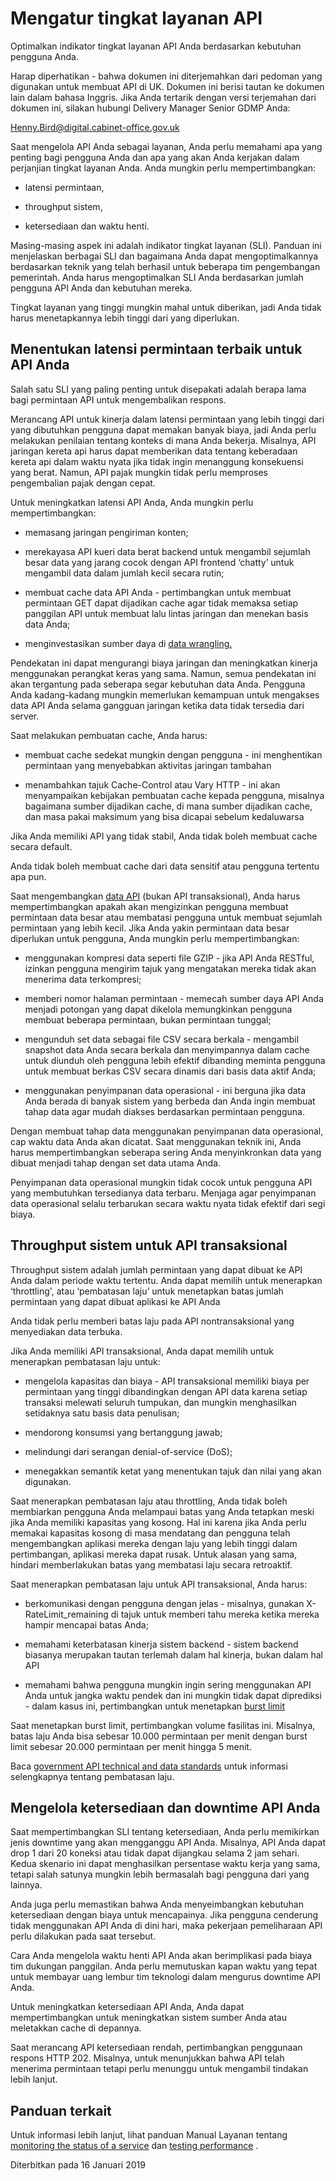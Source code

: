 # Mengatur tingkat layanan API

Optimalkan indikator tingkat layanan API Anda berdasarkan kebutuhan pengguna Anda.

Harap diperhatikan - bahwa dokumen ini diterjemahkan dari pedoman yang digunakan untuk membuat API di UK. Dokumen ini berisi tautan ke dokumen lain dalam bahasa Inggris. Jika Anda tertarik dengan versi terjemahan dari dokumen ini, silakan hubungi Delivery Manager Senior GDMP Anda:

Henny.Bird@digital.cabinet-office.gov.uk

Saat mengelola API Anda sebagai layanan, Anda perlu memahami apa yang penting bagi pengguna Anda dan apa yang akan Anda kerjakan dalam perjanjian tingkat layanan Anda. Anda mungkin perlu mempertimbangkan:

-   latensi permintaan,
    
-   throughput sistem,
    
-   ketersediaan dan waktu henti.
    

Masing-masing aspek ini adalah indikator tingkat layanan (SLI). Panduan ini menjelaskan berbagai SLI dan bagaimana Anda dapat mengoptimalkannya berdasarkan teknik yang telah berhasil untuk beberapa tim pengembangan pemerintah. Anda harus mengoptimalkan SLI Anda berdasarkan jumlah pengguna API Anda dan kebutuhan mereka.

Tingkat layanan yang tinggi mungkin mahal untuk diberikan, jadi Anda tidak harus menetapkannya lebih tinggi dari yang diperlukan.

## Menentukan latensi permintaan terbaik untuk API Anda

Salah satu SLI yang paling penting untuk disepakati adalah berapa lama bagi permintaan API untuk mengembalikan respons.

Merancang API untuk kinerja dalam latensi permintaan yang lebih tinggi dari yang dibutuhkan pengguna dapat memakan banyak biaya, jadi Anda perlu melakukan penilaian tentang konteks di mana Anda bekerja. Misalnya, API jaringan kereta api harus dapat memberikan data tentang keberadaan kereta api dalam waktu nyata jika tidak ingin menanggung konsekuensi yang berat. Namun, API pajak mungkin tidak perlu memproses pengembalian pajak dengan cepat.

Untuk meningkatkan latensi API Anda, Anda mungkin perlu mempertimbangkan:

-   memasang jaringan pengiriman konten;
    
-   merekayasa API kueri data berat backend untuk mengambil sejumlah besar data yang jarang cocok dengan API frontend ‘chatty’ untuk mengambil data dalam jumlah kecil secara rutin;
    
-   membuat cache data API Anda - pertimbangkan untuk membuat permintaan GET dapat dijadikan cache agar tidak memaksa setiap panggilan API untuk membuat lalu lintas jaringan dan menekan basis data Anda;
    
-   menginvestasikan sumber daya di [data wrangling.](https://en.wikipedia.org/wiki/Data_wrangling)
    

Pendekatan ini dapat mengurangi biaya jaringan dan meningkatkan kinerja menggunakan perangkat keras yang sama. Namun, semua pendekatan ini akan tergantung pada seberapa segar kebutuhan data Anda. Pengguna Anda kadang-kadang mungkin memerlukan kemampuan untuk mengakses data API Anda selama gangguan jaringan ketika data tidak tersedia dari server.

Saat melakukan pembuatan cache, Anda harus:

-   membuat cache sedekat mungkin dengan pengguna - ini menghentikan permintaan yang menyebabkan aktivitas jaringan tambahan
    
-   menambahkan tajuk Cache-Control atau Vary HTTP - ini akan menyampaikan kebijakan pembuatan cache kepada pengguna, misalnya bagaimana sumber dijadikan cache, di mana sumber dijadikan cache, dan masa pakai maksimum yang bisa dicapai sebelum kedaluwarsa
    

Jika Anda memiliki API yang tidak stabil, Anda tidak boleh membuat cache secara default.

Anda tidak boleh membuat cache dari data sensitif atau pengguna tertentu apa pun.

Saat mengembangkan [data API](https://gdstechnology.blog.gov.uk/2017/02/03/providing-access-to-datasets-through-apis/) (bukan API transaksional), Anda harus mempertimbangkan apakah akan mengizinkan pengguna membuat permintaan data besar atau membatasi pengguna untuk membuat sejumlah permintaan yang lebih kecil. Jika Anda yakin permintaan data besar diperlukan untuk pengguna, Anda mungkin perlu mempertimbangkan:

-   menggunakan kompresi data seperti file GZIP - jika API Anda RESTful, izinkan pengguna mengirim tajuk yang mengatakan mereka tidak akan menerima data terkompresi;
    
-   memberi nomor halaman permintaan - memecah sumber daya API Anda menjadi potongan yang dapat dikelola memungkinkan pengguna membuat beberapa permintaan, bukan permintaan tunggal;
    
-   mengunduh set data sebagai file CSV secara berkala - mengambil snapshot data Anda secara berkala dan menyimpannya dalam cache untuk diunduh oleh pengguna lebih efektif dibanding meminta pengguna untuk membuat berkas CSV secara dinamis dari basis data aktif Anda;
    
-   menggunakan penyimpanan data operasional - ini berguna jika data Anda berada di banyak sistem yang berbeda dan Anda ingin membuat tahap data agar mudah diakses berdasarkan permintaan pengguna.
    

Dengan membuat tahap data menggunakan penyimpanan data operasional, cap waktu data Anda akan dicatat. Saat menggunakan teknik ini, Anda harus mempertimbangkan seberapa sering Anda menyinkronkan data yang dibuat menjadi tahap dengan set data utama Anda.

Penyimpanan data operasional mungkin tidak cocok untuk pengguna API yang membutuhkan tersedianya data terbaru. Menjaga agar penyimpanan data operasional selalu terbarukan secara waktu nyata tidak efektif dari segi biaya.

## Throughput sistem untuk API transaksional

Throughput sistem adalah jumlah permintaan yang dapat dibuat ke API Anda dalam periode waktu tertentu. Anda dapat memilih untuk menerapkan ‘throttling', atau ‘pembatasan laju’ untuk menetapkan batas jumlah permintaan yang dapat dibuat aplikasi ke API Anda

Anda tidak perlu memberi batas laju pada API nontransaksional yang menyediakan data terbuka.

Jika Anda memiliki API transaksional, Anda dapat memilih untuk menerapkan pembatasan laju untuk:

-   mengelola kapasitas dan biaya - API transaksional memiliki biaya per permintaan yang tinggi dibandingkan dengan API data karena setiap transaksi melewati seluruh tumpukan, dan mungkin menghasilkan setidaknya satu basis data penulisan;
    
-   mendorong konsumsi yang bertanggung jawab;
    
-   melindungi dari serangan denial-of-service (DoS);
    
-   menegakkan semantik ketat yang menentukan tajuk dan nilai yang akan digunakan.
    

Saat menerapkan pembatasan laju atau throttling, Anda tidak boleh membiarkan pengguna Anda melampaui batas yang Anda tetapkan meski jika Anda memiliki kapasitas yang kosong. Hal ini karena jika Anda perlu memakai kapasitas kosong di masa mendatang dan pengguna telah mengembangkan aplikasi mereka dengan laju yang lebih tinggi dalam pertimbangan, aplikasi mereka dapat rusak. Untuk alasan yang sama, hindari memberlakukan batas yang membatasi laju secara retroaktif.

Saat menerapkan pembatasan laju untuk API transaksional, Anda harus:

-   berkomunikasi dengan pengguna dengan jelas - misalnya, gunakan X-RateLimit_remaining di tajuk untuk memberi tahu mereka ketika mereka hampir mencapai batas Anda;
    
-   memahami keterbatasan kinerja sistem backend - sistem backend biasanya merupakan tautan terlemah dalam hal kinerja, bukan dalam hal API
    
-   memahami bahwa pengguna mungkin ingin sering menggunakan API Anda untuk jangka waktu pendek dan ini mungkin tidak dapat diprediksi - dalam kasus ini, pertimbangkan untuk menetapkan [burst limit](https://apifriends.com/api-management/api-quota/)
    

Saat menetapkan burst limit, pertimbangkan volume fasilitas ini. Misalnya, batas laju Anda bisa sebesar 10.000 permintaan per menit dengan burst limit sebesar 20.000 permintaan per menit hingga 5 menit.

Baca [government API technical and data standards](https://www.gov.uk/guidance/gds-api-technical-and-data-standards) untuk informasi selengkapnya tentang pembatasan laju.

## Mengelola ketersediaan dan downtime API Anda

Saat mempertimbangkan SLI tentang ketersediaan, Anda perlu memikirkan jenis downtime yang akan mengganggu API Anda. Misalnya, API Anda dapat drop 1 dari 20 koneksi atau tidak dapat dijangkau selama 2 jam sehari. Kedua skenario ini dapat menghasilkan persentase waktu kerja yang sama, tetapi salah satunya mungkin lebih bermasalah bagi pengguna dari yang lainnya.

Anda juga perlu memastikan bahwa Anda menyeimbangkan kebutuhan ketersediaan dengan biaya untuk mencapainya. Jika pengguna cenderung tidak menggunakan API Anda di dini hari, maka pekerjaan pemeliharaan API perlu dilakukan pada saat tersebut.

Cara Anda mengelola waktu henti API Anda akan berimplikasi pada biaya tim dukungan panggilan. Anda perlu memutuskan kapan waktu yang tepat untuk membayar uang lembur tim teknologi dalam mengurus downtime API Anda.

Untuk meningkatkan ketersediaan API Anda, Anda dapat mempertimbangkan untuk meningkatkan sistem sumber Anda atau meletakkan cache di depannya.

Saat merancang API ketersediaan rendah, pertimbangkan penggunaan respons HTTP 202. Misalnya, untuk menunjukkan bahwa API telah menerima permintaan tetapi perlu menunggu untuk mengambil tindakan lebih lanjut.

## Panduan terkait

Untuk informasi lebih lanjut, lihat panduan Manual Layanan tentang [monitoring the status of a service](https://www.gov.uk/service-manual/technology/monitoring-the-status-of-your-service) dan [testing performance](https://www.gov.uk/service-manual/technology/test-your-services-performance) .

Diterbitkan pada 16 Januari 2019
